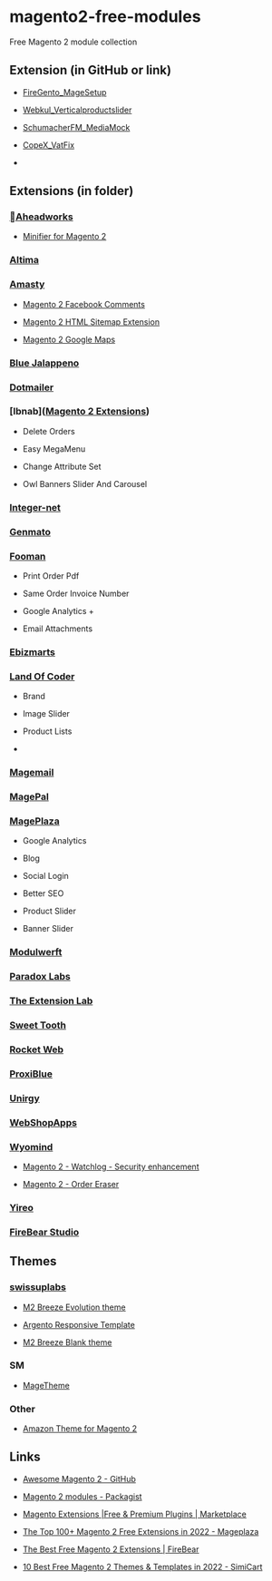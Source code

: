 # magento2-free-modules

Free Magento 2 module collection



## Extension (in GitHub or link)

- [FireGento_MageSetup](https://github.com/firegento/firegento-magesetup2)

- [Webkul_Verticalproductslider](https://github.com/webkul/magento2_verticalproductslider)

- [SchumacherFM_MediaMock](https://github.com/SchumacherFM/mediamock-magento2)

- [CopeX_VatFix](https://github.com/CopeX/CopeX_VatFix)

- 



## Extensions (in folder)

### [Aheadworks](https://aheadworks.com/magento-2-extensions)

- [Minifier for Magento 2](https://aheadworks.com/minifier-for-magento-2)

### [Altima](https://shop.altima.net.au/)

### [Amasty](https://amasty.com/)

- [Magento 2 Facebook Comments](https://amasty.com/facebook-comments-for-magento-2.html)

- [Magento 2 HTML Sitemap Extension](https://amasty.com/html-sitemap-for-magento-2.html)

- [Magento 2 Google Maps](https://amasty.com/google-map-for-magento-2.html)

### [Blue Jalappeno](http://bluejalappeno.com/)

### [Dotmailer](https://www.dotmailer.com/)

### [Ibnab]([Magento 2 Extensions](https://store.ibnab.com/magento-2-extensions.html))

- Delete Orders

- Easy MegaMenu

- Change Attribute Set

- Owl Banners Slider And Carousel

### [Integer-net](https://www.integer-net.com/solr-magento/)



### [Genmato](https://genmato.com/)

### [Fooman](http://store.fooman.co.nz/)

- Print Order Pdf

- Same Order Invoice Number

- Google Analytics +

- Email Attachments

### [Ebizmarts](https://ebizmarts.com/)

### [Land Of Coder](https://landofcoder.com/magento/magento-2-extensions.html)

- Brand

- Image Slider

- Product Lists

- 

### [Magemail](https://magemail.co/)

### [MagePal](https://packagist.org/packages/magepal/)

### [MagePlaza](https://www.mageplaza.com/magento-2-extensions/)

- Google Analytics

- Blog

- Social Login

- Better SEO

- Product Slider

- Banner Slider

### [Modulwerft](https://www.modulwerft.com/)

### [Paradox Labs](https://www.paradoxlabs.com/)

### [The Extension Lab](https://github.com/theextensionlab/)

### [Sweet Tooth](https://www.sweettoothrewards.com/)

### [Rocket Web](http://rocketweb.com/)

### [ProxiBlue](https://www.proxiblue.com.au/)

### [Unirgy](http://www.unirgy.com/)

### [WebShopApps](http://webshopapps.com/eu/)

### [Wyomind](https://www.wyomind.com/)

- [Magento 2 - Watchlog - Security enhancement](https://www.wyomind.com/magento2/security-enhancement-magento.html)

- [Magento 2 - Order Eraser](https://www.wyomind.com/magento2/order-eraser-magento.html)

### [Yireo](https://www.yireo.com/)

### [FireBear Studio](https://firebearstudio.com/)



## Themes

### [swissuplabs](https://swissuplabs.com/magento-themes.html)

- [M2 Breeze Evolution theme](https://swissuplabs.com/magento-themes/magento-2-breeze-evolution-theme.html)

- [Argento Responsive Template](https://swissuplabs.com/magento-themes/magento-responsive-theme.html)

- [M2 Breeze Blank theme](https://swissuplabs.com/magento-themes/magento-2-breeze-blank-theme.html)

### SM

- [MageTheme](https://github.com/magentech/free-magento2-theme)

### Other

- [Amazon Theme for Magento 2](https://github.com/mcspronko/amazon-theme-magento-2)



## Links

- [Awesome Magento 2 - GitHub](https://github.com/DavidLambauer/awesome-magento2)

- [Magento 2 modules - Packagist](https://packagist.org/search/?q=magento2)

- [Magento Extensions |Free & Premium Plugins | Marketplace](https://marketplace.magento.com/extensions.html)

- [The Top 100+ Magento 2 Free Extensions in 2022 - Mageplaza](https://www.mageplaza.com/review/top-magento-2-free-extensions/)

- [The Best Free Magento 2 Extensions | FireBear](https://firebearstudio.com/blog/best-free-magento-2-extensions.html)

- [10 Best Free Magento 2 Themes & Templates in 2022 - SimiCart](https://www.simicart.com/blog/best-free-magento-themes-templates/)
